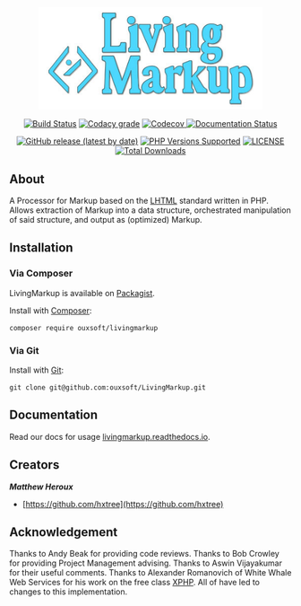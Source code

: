 <p align="center"><img src="https://github.com/ouxsoft/LivingMarkup/raw/master/docs/logo.jpg" width="400"></p>

<p align="center">
    <a href="https://travis-ci.com/github/ouxsoft/LivingMarkup"><img src="https://api.travis-ci.com/ouxsoft/LivingMarkup.svg?branch=master&status=passed" alt="Build Status"></a>
    <a href="https://app.codacy.com/gh/ouxsoft/LivingMarkup?utm_source=github.com&utm_medium=referral&utm_content=ouxsoft/LivingMarkup&utm_campaign=Badge_Grade_Dashboard"><img alt="Codacy grade" src="https://img.shields.io/codacy/grade/86210d48e2ca45e497be865ace8a4029"></a>
    <a href="https://codecov.io/gh/ouxsoft/LivingMarkup"> <img alt="Codecov" src="https://img.shields.io/codecov/c/github/ouxsoft/livingmarkup"> </a> 
    <a href="https://livingmarkup.readthedocs.io/en/latest/?badge=latest"><img src="https://readthedocs.org/projects/livingmarkup/badge/?version=latest" alt="Documentation Status"></a> 
</p>

<p align="center">
    <a href="https://packagist.org/packages/ouxsoft/livingmarkup"><img alt="GitHub release (latest by date)" src="https://img.shields.io/github/v/release/ouxsoft/livingmarkup"></a> 
    <a href="#tada-php-support" title="PHP Versions Supported"><img alt="PHP Versions Supported" src="https://img.shields.io/badge/php-7.3%20to%207.4-777bb3.svg?logo=php&logoColor=white&labelColor=555555"></a>  
    <a href="https://github.com/ouxsoft/livingmarkup/blob/master/LICENSE" title="license"><img alt="LICENSE" src="https://img.shields.io/badge/license-MIT-428f7e.svg?logo=open%20source%20initiative&logoColor=white&labelColor=555555"></a>
    <a href="https://packagist.org/packages/ouxsoft/livingmarkup"><img src="https://poser.pugx.org/ouxsoft/livingmarkup/downloads" alt="Total Downloads"></a>
</p>

## About

A Processor for Markup based on the [LHTML](https://github.com/ouxsoft/LHTML) standard written in PHP. 
Allows extraction of Markup into a data structure, orchestrated manipulation of said structure, and output as 
(optimized) Markup. 

## Installation

### Via Composer
LivingMarkup is available on [Packagist](https://packagist.org/packages/ouxsoft/livingMarkup).

Install with [Composer](https://getcomposer.org/download/):
```shell script
composer require ouxsoft/livingmarkup
```

### Via Git
Install with [Git](https://git-scm.com/):
```shell script
git clone git@github.com:ouxsoft/LivingMarkup.git
```

## Documentation
Read our docs for usage [livingmarkup.readthedocs.io](https://livingmarkup.readthedocs.io).

## Creators

***Matthew Heroux***

  * [https://github.com/hxtree](https://github.com/hxtree)

## Acknowledgement

Thanks to Andy Beak for providing code reviews. Thanks to Bob Crowley for providing Project Management advising. Thanks
 to Aswin Vijayakumar for their useful comments. Thanks to Alexander Romanovich of White Whale Web Services for his work 
 on the free class [XPHP](http://technologies.whitewhale.net/xphp/). All of have led to changes to this implementation.